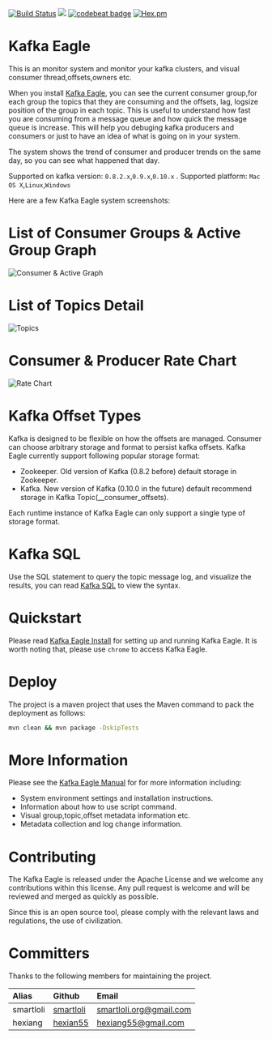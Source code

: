 [![Build Status](https://travis-ci.org/smartloli/kafka-eagle.svg?branch=master)](https://travis-ci.org/smartloli/kafka-eagle)
![](https://img.shields.io/badge/language-java-orange.svg)
[![codebeat badge](https://codebeat.co/badges/bf22a7b2-76ac-4aba-b840-00328841d9e3)](https://codebeat.co/projects/github-com-smartloli-kafka-eagle-master)
[![Hex.pm](https://img.shields.io/hexpm/l/plug.svg)](https://github.com/smartloli/kafka-eagle/blob/master/LICENSE)

# Kafka Eagle

This is an monitor system and monitor your kafka clusters, and visual consumer thread,offsets,owners etc.

When you install [Kafka Eagle](http://download.smartloli.org/), you can see the current consumer group,for each group the topics that they are consuming and the offsets, lag, logsize position of the group in each topic. This is useful to understand how fast you are consuming from a message queue and how quick the message queue is increase. This will help you debuging kafka producers and consumers or just to have an idea of what is going on in your system.

The system shows the trend of consumer and producer trends on the same day, so you can see what happened that day.

Supported on kafka version: ``` 0.8.2.x ```,``` 0.9.x ```,``` 0.10.x ``` .
Supported platform: ```Mac OS X```,```Linux```,```Windows```  

Here are a few Kafka Eagle system screenshots:

# List of Consumer Groups & Active Group Graph
![Consumer & Active Graph](https://ke.smartloli.org/res/consumer@2x.png)

# List of Topics Detail
![Topics](https://ke.smartloli.org/res/list@2x.png)

# Consumer & Producer Rate Chart
![Rate Chart](https://ke.smartloli.org/res/consumer_producer_rate@2x.png)

# Kafka Offset Types

Kafka is designed to be flexible on how the offsets are managed. Consumer can choose arbitrary storage and format to persist kafka offsets. Kafka Eagle currently support following popular storage format:
  * Zookeeper. Old version of Kafka (0.8.2 before) default storage in Zookeeper.
  * Kafka. New version of Kafka (0.10.0 in the future) default recommend storage in Kafka Topic(__consumer_offsets).
  
Each runtime instance of Kafka Eagle can only support a single type of storage format.

# Kafka SQL

Use the SQL statement to query the topic message log, and visualize the results, you can read [Kafka SQL](https://ke.smartloli.org/3.Manuals/9.KafkaSQL.html) to view the syntax.

# Quickstart

Please read [Kafka Eagle Install](https://ke.smartloli.org/2.Install/2.Installing.html) for setting up and running Kafka Eagle. It is worth noting that, please use ```chrome``` to access Kafka Eagle.

# Deploy

The project is a maven project that uses the Maven command to pack the deployment as follows:
```bash
mvn clean && mvn package -DskipTests
```
# More Information

Please see the [Kafka Eagle Manual](https://ke.smartloli.org) for for more information including:
  * System environment settings and installation instructions.
  * Information about how to use script command.
  * Visual group,topic,offset metadata information etc.
  * Metadata collection and log change information.
 
# Contributing

The Kafka Eagle is released under the Apache License and we welcome any contributions within this license. Any pull request is welcome and will be reviewed and merged as quickly as possible.

Since this is an open source tool, please comply with the relevant laws and regulations, the use of civilization.

# Committers

Thanks to the following members for maintaining the project.

|Alias |Github |Email |
|:-- |:-- |:-- |
|smartloli|[smartloli](https://github.com/smartloli)|smartloli.org@gmail.com|
|hexiang|[hexian55](https://github.com/hexian55)|hexiang55@gmail.com|
